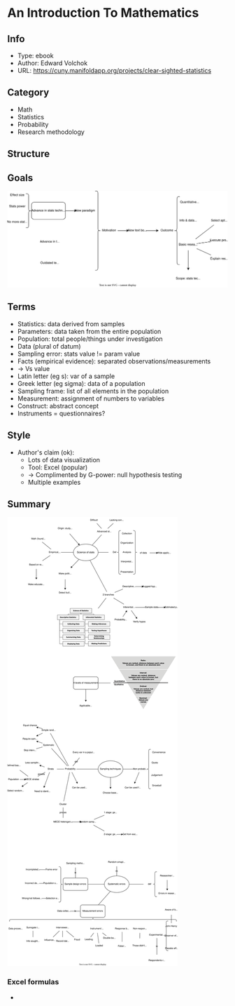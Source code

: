 # An Introduction To Mathematics

## Info
- Type: ebook
- Author: Edward Volchok
- URL: https://cuny.manifoldapp.org/projects/clear-sighted-statistics

## Category
- Math
- Statistics
- Probability
- Research methodology

## Structure


## Goals
<img src="./resources/goal.drawio.svg">

## Terms
- Statistics: data derived from samples
- Parameters: data taken from the entire population
- Population: total people/things under investigation
- Data (plural of datum)
- Sampling error: stats value != param value
- Facts (empirical evidence): separated observations/measurements
- -> Vs value
- Latin letter (eg s): var of a sample
- Greek letter (eg sigma): data of a population
- Sampling frame: list of all elements in the population
- Measurement: assignment of numbers to variables
- Construct: abstract concept
- Instruments = questionnaires?

## Style
- Author's claim (ok):
  - Lots of data visualization
  - Tool: Excel (popular)
  - -> Complimented by G-power: null hypothesis testing
  - Multiple examples

## Summary
<img src="./resources/clear-sighted-statistics.drawio.svg">

### Excel formulas
- 
